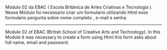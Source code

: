 Módulo 02 da EBAC ( Escola Britânica de Artes Criativas e Tecnologia ).
Nesse Módulo foi necessario criar um formulario utilizando Html esse formulario pergunta sobre
nome completo , e-mail e senha.

----

Module 02 of EBAC (British School of Creative Arts and Technology).
In this Module it was necessary to create a form using Html this form asks about
full name, email and password.
